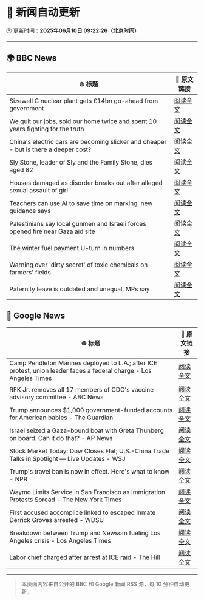 # 🧠 新闻自动更新

🕒 更新时间：**2025年06月10日 09:22:26（北京时间）**

---

## 🌍 BBC News

| 🌐 标题 | 🔗 原文链接 |
|--------|-------------|
| Sizewell C nuclear plant gets £14bn go-ahead from government | [阅读全文](https://www.bbc.com/news/articles/c4gr3nd5zy6o) |
| We quit our jobs, sold our home twice and spent 10 years fighting for the truth | [阅读全文](https://www.bbc.com/news/articles/cdxn5d4dzrwo) |
| China's electric cars are becoming slicker and cheaper - but is there a deeper cost? | [阅读全文](https://www.bbc.com/news/articles/cy8d4v69jw6o) |
| Sly Stone, leader of Sly and the Family Stone, dies aged 82 | [阅读全文](https://www.bbc.com/news/articles/c4g2d5yz1r1o) |
| Houses damaged as disorder breaks out after alleged sexual assault of girl | [阅读全文](https://www.bbc.com/news/articles/ckg4v04p008o) |
| Teachers can use AI to save time on marking, new guidance says | [阅读全文](https://www.bbc.com/news/articles/c1kvyj7dkp0o) |
| Palestinians say local gunmen and Israeli forces opened fire near Gaza aid site | [阅读全文](https://www.bbc.com/news/articles/c79e0zxy2lro) |
| The winter fuel payment U-turn in numbers | [阅读全文](https://www.bbc.com/news/articles/c79eg2x5qnno) |
| Warning over 'dirty secret' of toxic chemicals on farmers' fields | [阅读全文](https://www.bbc.com/news/articles/c3e5y85p488o) |
| Paternity leave is outdated and unequal, MPs say | [阅读全文](https://www.bbc.com/news/articles/crmk07jyjmxo) |

## 📰 Google News

| 🌐 标题 | 🔗 原文链接 |
|--------|-------------|
| Camp Pendleton Marines deployed to L.A.; after ICE protest, union leader faces a federal charge - Los Angeles Times | [阅读全文](https://news.google.com/rss/articles/CBMijgFBVV95cUxPQW9JX1lfUVcxQk9BNnkzX2o5bk5laEpOVzRZVDJpOVdCUzE2V1B6SWVyakpHaDA5SzJwQkFwVno2ME9yM3o0cVo5b09iWVRua0xnVzc0VGllUldyWGFlM3k5Z25GT3pDaEFFeThabHZKeURNdVRmd1pvbFVZbjJSNjdvUzEwbDJDemk1UUpB?oc=5) |
| RFK Jr. removes all 17 members of CDC's vaccine advisory committee - ABC News | [阅读全文](https://news.google.com/rss/articles/CBMingFBVV95cUxQNHp5VUp4MGNDXzdldTZwenhEeU1JemFYMkJEYzAtZWxmWmc1czRvTlBRMWdad21WcWdXa1dldlhBSlQzREJPZ0pfd0kzcXZKdEZSR1Q2ZHdHOEYtM0xlXzFzd0VhYlNKSGRZVUVXYUlQcFNaclJiOWgxVGtZUGRjTjhtR3B4SHFCb28yZ0RTWmpETGpMNm9mTFpWQ2x4QdIBowFBVV95cUxPTUFuZGRYUjdaV3VOVzI5aFc4a0lUV1pZR3ZEMUVfNU9wNjJTTnliVHBsLUFZWWJySE9nNlg1X1dJTEtQZFRJaGlDN0hHeWFnY2VneHU4Ym9vd3BYUjJBSzJJdXZXM0tZbUxNMEw2anhUTXN0Mm5uUVFycU9jcl82NEFhRG00NUt0ZXhsQjRwY3psNi1VNU1wdzRpck0zZnB2aGF3?oc=5) |
| Trump announces $1,000 government-funded accounts for American babies - The Guardian | [阅读全文](https://news.google.com/rss/articles/CBMiggFBVV95cUxNSVZXQjRDTHlGUEs5LTd2QTMyZGZON2diSXc1OEt3bk9VOUZVemYzTEZCRDZTa3czVG0tQ3dTYjc2UkQyeGFxNWlyV3luQ0VJckkxN2d2dnB2T2x5WkpMMEw3azJFWXM3b1BWYmxYdzEwTzZiOFEzY1h4cC1yUzRHeWdR?oc=5) |
| Israel seized a Gaza-bound boat with Greta Thunberg on board. Can it do that? - AP News | [阅读全文](https://news.google.com/rss/articles/CBMiowFBVV95cUxPNUdhdDJUSHhiZkV6eWViaGM3Z2xBQ01DV3BzS25wOS1NYmJ6QXJkZzlBRkZmVjVXNGFwNllhNzhYOExEN3FPZ1Jpb01QNW1DRnFzVTBlSlJOcS0yYV9qYXIySUlyOE9iY2k0eHhHWkZ5RW5RbGNEUmNXdEdBNl9uZ2RPbDV2TE0tMW9mZ052SXpNaHpoVF8xYVFHMUQ0RWlZRzNn?oc=5) |
| Stock Market Today: Dow Closes Flat; U.S.-China Trade Talks in Spotlight — Live Updates - WSJ | [阅读全文](https://news.google.com/rss/articles/CBMijwFBVV95cUxQakY0WjFhaU4wZDlxSGVBUUJDYzZhTTQ1cGl3eEdaMmNsbG1YRkVsNF9qQS15TzNnNUhra3Ywem1BcVlvOTdpZGZja2hWWllBOTU2NS12YUlaaWYwVHVKeEhqNEFpS0RVbDRIclVoZVdLRl9LZHluMnJmYktiekxTZURHZmdoQ2RJQjVrNGd0UQ?oc=5) |
| Trump's travel ban is now in effect. Here's what to know - NPR | [阅读全文](https://news.google.com/rss/articles/CBMimwFBVV95cUxONURoQ2dCMjg5bFIxQ19hQ3dqOFRBYUdBTWFENkxxdkNuWXpqckx5WVRPZU9qUUtEVC1wV2JTd21RTVZaNFVJZEplbWgtSE1kbTdSX2U2TEkxXzQ5THJJU1V6ZVpxZk1waDlfbk1fcEdyZEdJWkl5cDYzbWM5b1NrQXJxdFlmdFM4VndqRUhaMDZBMHRnWnp4bzNCaw?oc=5) |
| Waymo Limits Service in San Francisco as Immigration Protests Spread - The New York Times | [阅读全文](https://news.google.com/rss/articles/CBMilgFBVV95cUxQZS1LUnBNaVdwN2dqRnkydWdDT290ek1nME5pa0hzMTRUQ2tDOGxpcjlCVUxhT1NIUEdtNEtFc0N2RWtKRFJmZHR4OEc2cGpDMUNkZGtBMy1PVUdkN2JuaC1lcUVoU09rekpWc2tCMm5OdUxtZ2RZVk5TXzlZclo4ZzhOZzBvMjdob0dWQmpuRFA4V2RiOGc?oc=5) |
| First accused accomplice linked to escaped inmate Derrick Groves arrested - WDSU | [阅读全文](https://news.google.com/rss/articles/CBMiigFBVV95cUxPeHBtcV9zU193Mnpfc2JyRzN5d1BjQS1aa3VralZiVXFheHNNaGc3MVRNdlpNQk9weFFxbnU2Y2ctcVl6XzZ0bHhuTE55VGNqRE5aZGFTY0NNNTNXSXZTaEJNdWk1RDBMTnltbTBVV3BZUFd5SnpVbzQ1N25qbmJVdUZPejB1c1pmN1E?oc=5) |
| Breakdown between Trump and Newsom fueling Los Angeles crisis - Los Angeles Times | [阅读全文](https://news.google.com/rss/articles/CBMiswFBVV95cUxPTWYteHF2SG1nRU83T3VIYzI2cDJneVh2RlN0RlFXNGxaNVhtUHF0X1RnUE9aV0JyTHRvY05sc0ZsdUsteEVVWW95dWI3NXo1aEVUSGdIbDR0WTE2MldNN0ZUQjZONkZUMkxMTkdod0MteHVJYzV0YldfNTA3eU41a0V6b2VqTFhGQVpXSHVEOExyUWJFal9RS1JPZkVRY1BKZG05aUhDNlBLdTZwNmQ1XzlYVQ?oc=5) |
| Labor chief charged after arrest at ICE raid - The Hill | [阅读全文](https://news.google.com/rss/articles/CBMikwFBVV95cUxQVTdBSTIwbVJjV25Pc19sSkxjOTJtNFV3djhwWVppdHZqd0stWEZFcXdrM0VzeWtZWmQwWjRpNUZPd21WMkcwWGFRTUx6T0ZWOVFHcjU4c3lOWFp4dWNjd1BBM2VKS1U2THF1c254LVpFZG9PdkxURTV5ZE1tOGFZZ24tbkRTODRsMUV6QTZyZ1dLRmvSAZgBQVVfeXFMTUZzdm9OUUV6U3VEaFpvYmNBYVBMallITTQ0cHQzQklDUkRfaEg2SE5JX1VvSHh0OThhMFpqbVE1OXpBUXlZQzBfQlV5V3FmNjZ3U19lQXR4cGJVOElIcjlNeEtXQk9OX2NlVU5vOEVweHFBZnFUVW9oTlBEUEo5bTBHOXNaaERYVFMzMTlmMzlqWHEtejZ6NW4?oc=5) |

---
> 本页面内容来自公开的 BBC 和 Google 新闻 RSS 源，每 10 分钟自动更新。